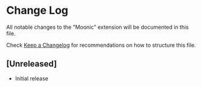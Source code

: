 # Change Log

All notable changes to the "Moonic" extension will be documented in this file.

Check [Keep a Changelog](http://keepachangelog.com/) for recommendations on how to structure this file.

## [Unreleased]

- Initial release
